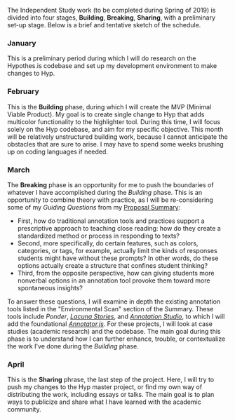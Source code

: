 The Independent Study work (to be completed during Spring of 2019) is divided into four stages, **Building**, **Breaking**, **Sharing**, with a preliminary set-up stage. Below is a brief and tentative sketch of the schedule.

### January
This is a preliminary period during which I will do research on the Hypothes.is codebase and set up my development environment to make changes to Hyp.

### February
This is the **Building** phase, during which I will create the MVP (Minimal Viable Product). My goal is to create single change to Hyp that adds multicolor functionality to the highlighter tool. During this time, I will focus solely on the Hyp codebase, and aim for my specific objective. This month will be relatively unstructured building work, because I cannot anticipate the obstacles that are sure to arise. I may have to spend some weeks brushing up on coding languages if needed.

### March

The **Breaking** phase is an opportunity for me to push the boundaries of whatever I have accomplished during the *Building* phase. This is an opportunity to combine theory with practice, as I will be re-considering some of my *Guiding Questions* from my [Proposal Summary](/proposal_summary.md):
* First, how do traditional annotation tools and practices support a prescriptive approach to teaching close reading: how do they create a standardized method or process in responding to texts?
* Second, more specifically, do certain features, such as colors, categories, or tags, for example, actually limit the kinds of responses students might have without these prompts? In other words, do these options actually create a structure that confines student thinking?
* Third, from the opposite perspective, how can giving students more nonverbal options in an annotation tool provoke them toward more spontaneous insights?

To answer these questions, I will examine in depth the existing annotation tools listed in the "Environmental Scan" section of the Summary. These tools include *Ponder*, [*Lacuna Stories*](https://github.com/PoeticMediaLab/Lacuna), and [*Annotation Studio*](https://github.com/hyperstudio/Annotation-Studio), to which I will add the foundational [*Annotator.js*](https://github.com/openannotation). For these projects, I will look at case studies (academic research) and the codebase. The main goal during this phase is to understand how I can further enhance, trouble, or contextualize the work I've done during the *Building* phase.

### April

This is the **Sharing** phrase, the last step of the project. Here, I will try to push my changes to the Hyp master project, or find my own way of distributing the work, including essays or talks. The main goal is to plan ways to publicize and share what I have learned with the academic community. 